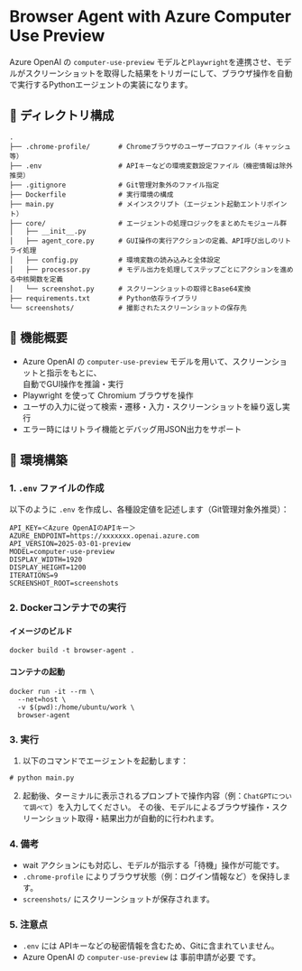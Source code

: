 # Browser Agent with Azure Computer Use Preview
Azure OpenAI の `computer-use-preview` モデルと`Playwright`を連携させ、モデルがスクリーンショットを取得した結果をトリガーにして、ブラウザ操作を自動で実行するPythonエージェントの実装になります。
## 📁 ディレクトリ構成
```
.
├── .chrome-profile/       # Chromeブラウザのユーザープロファイル（キャッシュ等）
├── .env                   # APIキーなどの環境変数設定ファイル（機密情報は除外推奨）
├── .gitignore             # Git管理対象外のファイル指定
├── Dockerfile             # 実行環境の構成
├── main.py                # メインスクリプト（エージェント起動エントリポイント）
├── core/                  # エージェントの処理ロジックをまとめたモジュール群
│   ├── __init__.py
│   ├── agent_core.py      # GUI操作の実行アクションの定義、API呼び出しのリトライ処理
│   ├── config.py          # 環境変数の読み込みと全体設定
│   ├── processor.py       # モデル出力を処理してステップごとにアクションを進める中核関数を定義
│   └── screenshot.py      # スクリーンショットの取得とBase64変換
├── requirements.txt       # Python依存ライブラリ
└── screenshots/           # 撮影されたスクリーンショットの保存先
```


## 🚀 機能概要
- Azure OpenAI の `computer-use-preview` モデルを用いて、スクリーンショットと指示をもとに、<br>自動でGUI操作を推論・実行
- Playwright を使って Chromium ブラウザを操作
- ユーザの入力に従って検索・遷移・入力・スクリーンショットを繰り返し実行
- エラー時にはリトライ機能とデバッグ用JSON出力をサポート



## 🔧 環境構築
### 1. `.env` ファイルの作成
以下のように `.env` を作成し、各種設定値を記述します（Git管理対象外推奨）：

```dotenv
API_KEY=＜Azure OpenAIのAPIキー＞
AZURE_ENDPOINT=https://xxxxxxx.openai.azure.com
API_VERSION=2025-03-01-preview
MODEL=computer-use-preview
DISPLAY_WIDTH=1920
DISPLAY_HEIGHT=1200
ITERATIONS=9
SCREENSHOT_ROOT=screenshots
```

### 2. Dockerコンテナでの実行
#### イメージのビルド
```
docker build -t browser-agent .
```

#### コンテナの起動
```
docker run -it --rm \
  --net=host \
  -v $(pwd):/home/ubuntu/work \
  browser-agent
```

### 3. 実行
1) 以下のコマンドでエージェントを起動します：
```
# python main.py
```
2) 起動後、ターミナルに表示されるプロンプトで操作内容（例：`ChatGPTについて調べて`）を入力してください。
その後、モデルによるブラウザ操作・スクリーンショット取得・結果出力が自動的に行われます。



### 4. 備考
- wait アクションにも対応し、モデルが指示する「待機」操作が可能です。<br>
- `.chrome-profile` によりブラウザ状態（例：ログイン情報など）を保持します。<br>
- `screenshots/` にスクリーンショットが保存されます。<br>


### 5. 注意点
- `.env` には APIキーなどの秘密情報を含むため、Gitに含まれていません。
- Azure OpenAI の `computer-use-preview` は 事前申請が必要 です。
